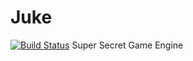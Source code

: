 # Juke
[![Build Status](https://travis-ci.org/minajevs/Juke.svg?branch=master)](https://travis-ci.org/minajevs/Juke)
Super Secret Game Engine
